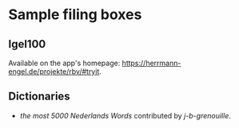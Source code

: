 # Sample filing boxes

## Igel100

Available on the app's homepage: <https://herrmann-engel.de/projekte/rbv/#tryit>.

## Dictionaries

* *the most 5000 Nederlands Words* contributed by *j-b-grenouille*.
